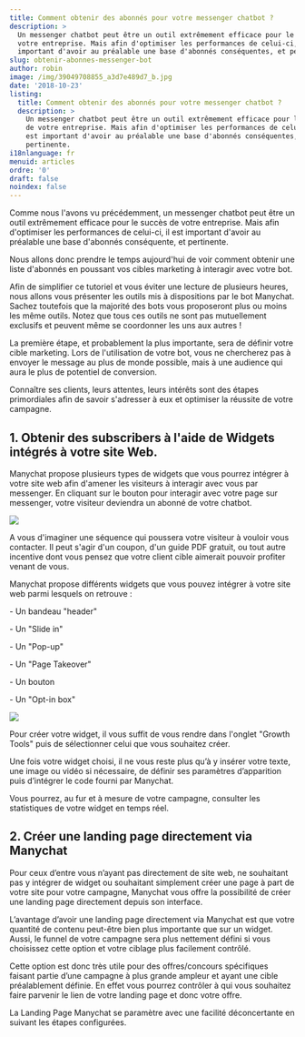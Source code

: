 ```yaml
---
title: Comment obtenir des abonnés pour votre messenger chatbot ?
description: >
  Un messenger chatbot peut être un outil extrêmement efficace pour le succès de
  votre entreprise. Mais afin d'optimiser les performances de celui-ci, il est
  important d'avoir au préalable une base d'abonnés conséquentes, et pertinente.
slug: obtenir-abonnes-messenger-bot
author: robin
image: /img/39049708855_a3d7e489d7_b.jpg
date: '2018-10-23'
listing:
  title: Comment obtenir des abonnés pour votre messenger chatbot ?
  description: >
    Un messenger chatbot peut être un outil extrêmement efficace pour le succès
    de votre entreprise. Mais afin d'optimiser les performances de celui-ci, il
    est important d'avoir au préalable une base d'abonnés conséquentes, et
    pertinente.
i18nlanguage: fr
menuid: articles
ordre: '0'
draft: false
noindex: false
---
```







Comme nous l'avons vu précédemment, un messenger chatbot peut être un outil extrêmement efficace pour le succès de votre entreprise. Mais afin d'optimiser les performances de celui-ci, il est important d'avoir au préalable une base d'abonnés conséquente, et pertinente.

Nous allons donc prendre le temps aujourd'hui de voir comment obtenir une liste d'abonnés en poussant vos cibles marketing à interagir avec votre bot.

Afin de simplifier ce tutoriel et vous éviter une lecture de plusieurs heures, nous allons vous présenter les outils mis à dispositions par le bot Manychat. Sachez toutefois que la majorité des bots vous proposeront plus ou moins les même outils. Notez que tous ces outils ne sont pas mutuellement exclusifs et peuvent même se coordonner les uns aux autres !

La première étape, et probablement la plus importante, sera de définir votre cible marketing. Lors de l'utilisation de votre bot, vous ne chercherez pas à envoyer le message au plus de monde possible, mais à une audience qui aura le plus de potentiel de conversion. 

Connaître ses clients, leurs attentes, leurs intérêts sont des étapes primordiales afin de savoir s'adresser à eux et optimiser la réussite de votre campagne.

## 1. Obtenir des subscribers à l'aide de Widgets intégrés à votre site Web.

Manychat propose plusieurs types de widgets que vous pourrez intégrer à votre site web afin d'amener les visiteurs à interagir avec vous par messenger. En cliquant sur le bouton pour interagir avec votre page sur messenger, votre visiteur deviendra un abonné de votre chatbot. 

![](/img/cta-messenger-bot.png)

A vous d'imaginer une séquence qui poussera votre visiteur à vouloir vous contacter. Il peut s'agir d'un coupon, d'un guide PDF gratuit, ou tout autre incentive dont vous pensez que votre client cible aimerait pouvoir profiter venant de vous.

Manychat propose différents widgets que vous pouvez intégrer à votre site web parmi lesquels on retrouve :

\- Un bandeau "header"

\- Un "Slide in"

\- Un "Pop-up"

\- Un "Page Takeover"

\- Un bouton

\- Un "Opt-in box"

![](/img/growth-tool-widgets.png)



Pour créer votre widget, il vous suffit de vous rendre dans l'onglet "Growth Tools" puis de sélectionner celui que vous souhaitez créer.

Une fois votre widget choisi, il ne vous reste plus qu’à y insérer votre texte, une image ou vidéo si nécessaire, de définir ses paramètres d’apparition puis d’intégrer le code fourni par Manychat.

Vous pourrez, au fur et à mesure de votre campagne, consulter les statistiques de votre widget en temps réel.

## 2. Créer une landing page directement via Manychat

Pour ceux d’entre vous n’ayant pas directement de site web, ne souhaitant pas y intégrer de widget ou souhaitant simplement créer une page à part de votre site pour votre campagne, Manychat vous offre la possibilité de créer une landing page directement depuis son interface. 

L’avantage d’avoir une landing page directement via Manychat est que votre quantité de contenu peut-être bien plus importante que sur un widget. Aussi, le funnel de votre campagne sera plus nettement défini si vous choisissez cette option et votre ciblage plus facilement contrôlé. 

Cette option est donc très utile pour des offres/concours spécifiques faisant partie d’une campagne à plus grande ampleur et ayant une cible préalablement définie. En effet vous pourrez contrôler à qui vous souhaitez faire parvenir le lien de votre landing page et donc votre offre.

La Landing Page Manychat se paramètre avec une facilité déconcertante en suivant les étapes configurées. 

![]()
